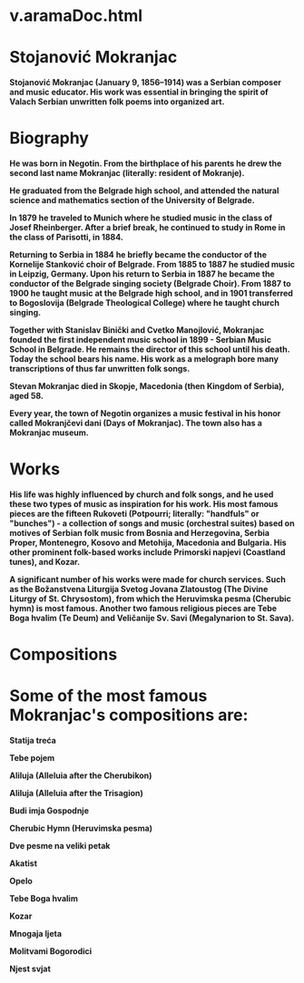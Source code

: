 # v.aramaDoc.html
<h1>Stojanović Mokranjac</h1> 

<b>Stojanović Mokranjac (January 9, 1856–1914) was a Serbian composer and music educator. His work was essential in bringing the spirit of Valach Serbian unwritten folk poems into organized art.</b>  

<h1>Biography</h1>

<b>He was born in Negotin. From the birthplace of his parents he drew the second last name Mokranjac (literally: resident of Mokranje).</b> 

<b> He graduated from the Belgrade high school, and attended the natural science and mathematics section of the University of Belgrade. </b> 
    
<b> In 1879 he traveled to Munich where he studied music in the class of Josef Rheinberger. After a brief break, he continued to study in Rome in the class of Parisotti, in 1884. </b>

<b>Returning to Serbia in 1884 he briefly became the conductor of the Kornelije Stanković choir of Belgrade. From 1885 to 1887 he studied music in Leipzig, Germany. Upon his return to Serbia in 1887 he became the conductor of the Belgrade singing society (Belgrade Choir). From 1887 to 1900 he taught music at the Belgrade high school, and in 1901 transferred to Bogoslovija (Belgrade Theological College) where he taught church singing. </b>

<b>Together with Stanislav Binički and Cvetko Manojlović, Mokranjac founded the first independent music school in 1899 - Serbian Music School in Belgrade. He remains the director of this school until his death. Today the school bears his name. His work as a melograph bore many transcriptions of thus far unwritten folk songs.</b> 

<b>Stevan Mokranjac died in Skopje, Macedonia (then Kingdom of Serbia), aged 58.</b>

<b>Every year, the town of Negotin organizes a music festival in his honor called Mokranjčevi dani (Days of Mokranjac). The town also has a Mokranjac museum.</b>

<h1>Works</h1>

<b>His life was highly influenced by church and folk songs, and he used these two types of music as inspiration for his work. His most famous pieces are the fifteen Rukoveti (Potpourri; literally: "handfuls" or "bunches") - a collection of songs and music (orchestral suites) based on motives of Serbian folk music from Bosnia and Herzegovina, Serbia Proper, Montenegro, Kosovo and Metohija, Macedonia and Bulgaria. His other prominent folk-based works include Primorski napjevi (Coastland tunes), and Kozar.</b>

<b>A significant number of his works were made for church services. Such as the Božanstvena Liturgija Svetog Jovana Zlatoustog (The Divine Liturgy of St. Chrysostom), from which the Heruvimska pesma (Cherubic hymn) is most famous. Another two famous religious pieces are Tebe Boga hvalim (Te Deum) and Veličanije Sv. Savi (Megalynarion to St. Sava).</b> 

<h1>Compositions</h1>   

<h1>Some of the most famous Mokranjac's compositions are:</h1> 

<b>Statija treća</b>  

<b>Tebe pojem</b> 

<b>Aliluja (Alleluia after the Cherubikon)</b>  

<b>Aliluja (Alleluia after the Trisagion)</b>  

<b>Budi imja Gospodnje</b> 

<b>Cherubic Hymn (Heruvimska pesma)</b>  

<b>Dve pesme na veliki petak</b>  

<b>Akatist</b>

<b>Opelo</b> 

<b>Tebe Boga hvalim</b>

<b>Kozar</b> 

<b>Mnogaja ljeta</b> 

<b>Molitvami Bogorodici</b>

<b>Njest svjat</b>
